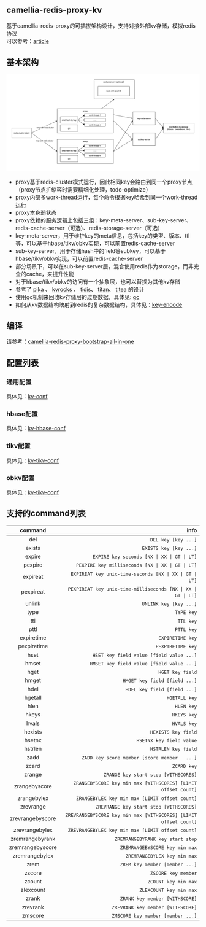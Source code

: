 
## camellia-redis-proxy-kv

基于camellia-redis-proxy的可插拔架构设计，支持对接外部kv存储，模拟redis协议    
可以参考：[article](article.md)  

## 基本架构

![img.png](img.png)

* proxy基于redis-cluster模式运行，因此相同key会路由到同一个proxy节点（proxy节点扩缩容时需要精细化处理，todo-optimize）
* proxy内部多work-thread运行，每个命令根据key哈希到同一个work-thread运行
* proxy本身弱状态
* proxy依赖的服务逻辑上包括三组：key-meta-server、sub-key-server、redis-cache-server（可选）、redis-storage-server（可选）
* key-meta-server，用于维护key的meta信息，包括key的类型、版本、ttl等，可以基于hbase/tikv/obkv实现，可以前置redis-cache-server
* sub-key-server，用于存储hash中的field等subkey，可以基于hbase/tikv/obkv实现，可以前置redis-cache-server
* 部分场景下，可以在sub-key-server层，混合使用redis作为storage，而非完全的cache，来提升性能
* 对于hbase/tikv/obkv的访问有一个抽象层，也可以替换为其他kv存储
* 参考了 [pika](https://github.com/OpenAtomFoundation/pika) 、 [kvrocks](https://github.com/apache/kvrocks) 、 [tidis](https://github.com/yongman/tidis)、 [titan](https://github.com/distributedio/titan)、 [titea](https://github.com/distributedio/titan) 的设计
* 使用gc机制来回收kv存储层的过期数据，具体见: [gc](gc.md)
* 如何从kv数据结构映射到redis的复杂数据结构，具体见：[key-encode](key-encode.md)

## 编译

请参考：[camellia-redis-proxy-bootstrap-all-in-one](../other/camellia-redis-proxy-bootstrap-all-in-one.md)

## 配置列表

### 通用配置
具体见：[kv-conf](kv-conf.md)

### hbase配置
具体见：[kv-hbase-conf](kv-hbase-conf.md)

### tikv配置
具体见：[kv-tikv-conf](kv-tikv-conf.md)

### obkv配置
具体见：[kv-tikv-conf](kv-obkv-conf.md)

## 支持的command列表

|     command      |                                                             info |
|:----------------:|-----------------------------------------------------------------:|
|       del        |                                              `DEL key [key ...]` |
|      exists      |                                           `EXISTS key [key ...]` | 
|      expire      |                      `EXPIRE key seconds [NX \| XX \| GT \| LT]` |
|     pexpire      |                `PEXPIRE key milliseconds [NX \| XX \| GT \| LT]` |
|     expireat     |          `EXPIREAT key unix-time-seconds [NX \| XX \| GT \| LT]` |
|    pexpireat     |    `PEXPIREAT key unix-time-milliseconds [NX \| XX \| GT \| LT]` |
|      unlink      |                                           `UNLINK key [key ...]` |
|       type       |                                                       `TYPE key` |
|       ttl        |                                                        `TTL key` |
|       pttl       |                                                       `PTTL key` |
|    expiretime    |                                                 `EXPIRETIME key` |
|   pexpiretime    |                                                `PEXPIRETIME key` |
|       hset       |                         `HSET key field value [field value ...]` |
|      hmset       |                        `HMSET key field value [field value ...]` |
|       hget       |                                                 `HGET key field` |
|      hmget       |                                    `HMGET key field [field ...]` |
|       hdel       |                                     `HDEL key field [field ...]` |
|     hgetall      |                                                    `HGETALL key` |
|       hlen       |                                                       `HLEN key` |
|      hkeys       |                                                      `HKEYS key` |
|      hvals       |                                                      `HVALS key` |
|     hexists      |                                              `HEXISTS key field` |
|      hsetnx      |                                         `HSETNX key field value` |
|     hstrlen      |                                              `HSTRLEN key field` |
|       zadd       |                     `ZADD key score member [score member   ...]` |
|      zcard       |                                                      `ZCARD key` |
|      zrange      |                             `ZRANGE key start stop [WITHSCORES]` |
|  zrangebyscore   |    `ZRANGEBYSCORE key min max [WITHSCORES] [LIMIT offset count]` |
|   zrangebylex    |                   `ZRANGEBYLEX key min max [LIMIT offset count]` |
|    zrevrange     |                          `ZREVRANGE key start stop [WITHSCORES]` |
| zrevrangebyscore | `ZREVRANGEBYSCORE key min max [WITHSCORES] [LIMIT offset count]` |
|  zrevrangebylex  |                `ZREVRANGEBYLEX key min max [LIMIT offset count]` |
| zremrangebyrank  |                                 `ZREMRANGEBYRANK key start stop` |
| zremrangebyscore |                                   `ZREMRANGEBYSCORE key min max` |
|  zremrangebylex  |                                     `ZREMRANGEBYLEX key min max` |
|       zrem       |                                   `ZREM key member [member ...]` |
|      zscore      |                                              `ZSCORE key member` |
|      zcount      |                                             `ZCOUNT key min max` |
|    zlexcount     |                                          `ZLEXCOUNT key min max` |
|      zrank       |                                   `ZRANK key member [WITHSCORE]` |
|     zrevrank     |                                `ZREVRANK key member [WITHSCORE]` |
|     zmscore      |                                `ZMSCORE key member [member ...]` |